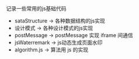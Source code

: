 记录一些常用的js基础代码

- sataStructure -> 各种数据结构的js实现
- 设计模式 -> 各种设计模式的js实现
- postMessage -> postMessage 实现 iframe 间通信
- jsWaterremark -> js动态生成页面水印
- algorithm.js -> 算法用 js 的实现
